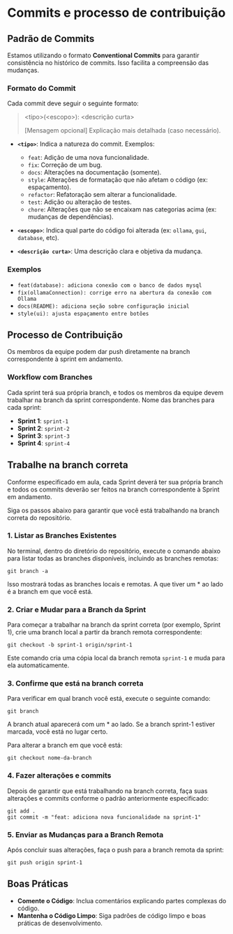 # Commits e processo de contribuição

## Padrão de Commits

Estamos utilizando o formato **Conventional Commits** para garantir consistência no histórico de commits. Isso facilita a compreensão das mudanças.

### Formato do Commit

Cada commit deve seguir o seguinte formato:

>
>\<tipo>(\<escopo>): \<descrição curta>
>
>[Mensagem opcional] Explicação mais detalhada (caso necessário).
>

- **`<tipo>`**: Indica a natureza do commit. Exemplos:
  - `feat`: Adição de uma nova funcionalidade.
  - `fix`: Correção de um bug.
  - `docs`: Alterações na documentação (somente).
  - `style`: Alterações de formatação que não afetam o código (ex: espaçamento).
  - `refactor`: Refatoração sem alterar a funcionalidade.
  - `test`: Adição ou alteração de testes.
  - `chore`: Alterações que não se encaixam nas categorias acima (ex: mudanças de dependências).

- **`<escopo>`**: Indica qual parte do código foi alterada (ex: `ollama`, `gui`, `database`, etc).

- **`<descrição curta>`**: Uma descrição clara e objetiva da mudança.

### Exemplos

- `feat(database): adiciona conexão com o banco de dados mysql`
- `fix(ollamaConnection): corrige erro na abertura da conexão com Ollama`
- `docs(README): adiciona seção sobre configuração inicial`
- `style(ui): ajusta espaçamento entre botões`

## Processo de Contribuição

Os membros da equipe podem dar push diretamente na branch correspondente à sprint em andamento.

### Workflow com Branches

Cada sprint terá sua própria branch, e todos os membros da equipe devem trabalhar na branch da sprint correspondente. Nome das branches para cada sprint:

- **Sprint 1**: `sprint-1`
- **Sprint 2**: `sprint-2`
- **Sprint 3**: `sprint-3`
- **Sprint 4**: `sprint-4`

## Trabalhe na branch correta

Conforme especificado em aula, cada Sprint deverá ter sua própria branch e todos os commits deverão ser feitos na branch correspondente à Sprint em andamento.

Siga os passos abaixo para garantir que você está trabalhando na branch correta do repositório.

### 1. Listar as Branches Existentes

No terminal, dentro do diretório do repositório, execute o comando abaixo para listar todas as branches disponíveis, incluindo as branches remotas:

```git
git branch -a
```

Isso mostrará todas as branches locais e remotas. A que tiver um * ao lado é a branch em que você está.

### 2. Criar e Mudar para a Branch da Sprint

Para começar a trabalhar na branch da sprint correta (por exemplo, Sprint 1), crie uma branch local a partir da branch remota correspondente:

```git
git checkout -b sprint-1 origin/sprint-1
```

Este comando cria uma cópia local da branch remota `sprint-1` e muda para ela automaticamente.

### 3. Confirme que está na branch correta

Para verificar em qual branch você está, execute o seguinte comando:

```git
git branch
```

A branch atual aparecerá com um * ao lado. Se a branch sprint-1 estiver marcada, você está no lugar certo.

Para alterar a branch em que você está:

```git
git checkout nome-da-branch
```

### 4. Fazer alterações e commits

Depois de garantir que está trabalhando na branch correta, faça suas alterações e commits conforme o padrão anteriormente especificado:

```git
git add .
git commit -m "feat: adiciona nova funcionalidade na sprint-1"
```

### 5. Enviar as Mudanças para a Branch Remota

Após concluir suas alterações, faça o push para a branch remota da sprint:

```git
git push origin sprint-1
```

## Boas Práticas

- **Comente o Código**: Inclua comentários explicando partes complexas do código.
- **Mantenha o Código Limpo**: Siga padrões de código limpo e boas práticas de desenvolvimento.